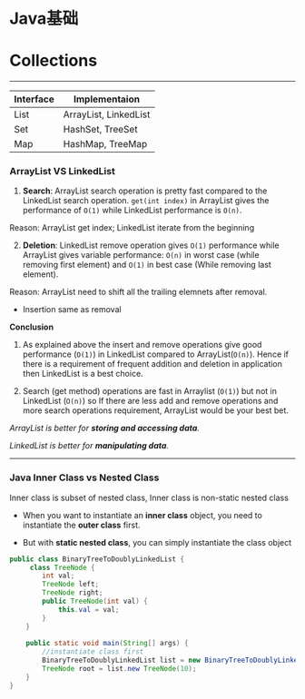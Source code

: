 # Java基础





# Collections
---

| Interface | Implementaion |
| -- | -- |
| List | ArrayList, LinkedList |
| Set | HashSet, TreeSet |
| Map | HashMap, TreeMap |



### ArrayList VS LinkedList



1) **Search**: ArrayList search operation is pretty fast compared to the LinkedList search operation. ```get(int index)``` in ArrayList gives the performance of ```O(1)``` while LinkedList performance is ```O(n)```.

Reason: ArrayList get index; LinkedList iterate from the beginning

2) **Deletion**: LinkedList remove operation gives ```O(1)``` performance while ArrayList gives variable performance: ```O(n)``` in worst case (while removing first element) and ```O(1)``` in best case (While removing last element).

Reason: ArrayList need to shift all the trailing elemnets after removal.
* Insertion same as removal

**Conclusion**

1) As explained above the insert and remove operations give good performance (```O(1)```) in LinkedList compared to ArrayList(```O(n)```). Hence if there is a requirement of frequent addition and deletion in application then LinkedList is a best choice.

2) Search (get method) operations are fast in Arraylist (```O(1)```) but not in LinkedList (```O(n)```) so If there are less add and remove operations and more search operations requirement, ArrayList would be your best bet.

*ArrayList is better for **storing and accessing data**.*

*LinkedList is better for **manipulating data**.*

---

### Java Inner Class vs Nested Class

Inner class is subset of nested class, Inner class is non-static nested class

* When you want to instantiate an **inner class** object, you need to instantiate the **outer class** first.

* But with **static nested class**, you can simply instantiate the class object
```java
public class BinaryTreeToDoublyLinkedList {
     class TreeNode {
        int val;
        TreeNode left;
        TreeNode right;
        public TreeNode(int val) {
            this.val = val;
        } 
    }
    
    public static void main(String[] args) {
        //instantiate class first
        BinaryTreeToDoublyLinkedList list = new BinaryTreeToDoublyLinkedList();
        TreeNode root = list.new TreeNode(10);
    }
}
```